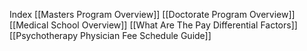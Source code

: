 Index
[[Masters Program Overview]]
[[Doctorate Program Overview]]
[[Medical School Overview]]
[[What Are The Pay Differential Factors]]
[[Psychotherapy Physician Fee Schedule Guide]]
